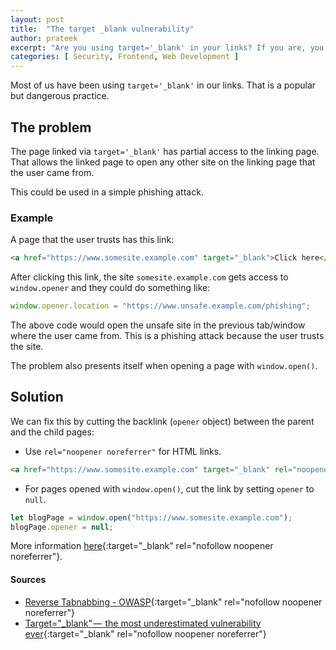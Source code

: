 ```yaml
---
layout: post
title:  "The target _blank vulnerability"
author: prateek
excerpt: "Are you using target='_blank' in your links? If you are, you should be using rel='noopener noreferrer' with it."
categories: [ Security, Frontend, Web Development ]
---
```


Most of us have been using `target='_blank'` in our links.
That is a popular but dangerous practice.

## The problem

The page linked via `target='_blank'` has partial access to the linking page.
That allows the linked page to open any other site on the linking page that the user came from.

This could be used in a simple phishing attack.

### Example

A page that the user trusts has this link:

```html
<a href="https://www.somesite.example.com" target="_blank">Click here</a>
```

After clicking this link, the site `somesite.example.com` gets access to `window.opener` and they could do something like:

```javascript
window.opener.location = "https://www.unsafe.example.com/phishing";
```

The above code would open the unsafe site in the previous tab/window where the user came from.
This is a phishing attack because the user trusts the site.

The problem also presents itself when opening a page with `window.open()`.

## Solution

We can fix this by cutting the backlink (`opener` object) between the parent and the child pages:

- Use `rel="noopener noreferrer"` for HTML links.

```html
<a href="https://www.somesite.example.com" target="_blank" rel="noopener noreferrer">Click here</a>
```

- For pages opened with `window.open()`, cut the link by setting `opener` to `null`.

```javascript
let blogPage = window.open("https://www.somesite.example.com");
blogPage.opener = null;
```

More information [here](https://cheatsheetseries.owasp.org/cheatsheets/HTML5_Security_Cheat_Sheet.html#tabnabbing){:target="_blank" rel="nofollow noopener noreferrer"}.

#### Sources
- [Reverse Tabnabbing - OWASP](https://owasp.org/www-community/attacks/Reverse_Tabnabbing){:target="_blank" rel="nofollow noopener noreferrer"}
- [Target="_blank" —  the most underestimated vulnerability ever](https://www.jitbit.com/alexblog/256-targetblank---the-most-underestimated-vulnerability-ever/){:target="_blank" rel="nofollow noopener noreferrer"}
